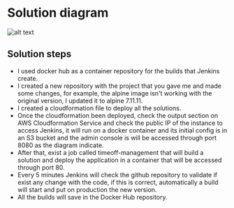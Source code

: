 
# Solution diagram
![alt text](https://aws-jccastro-bucket.s3.amazonaws.com/Solution_Diagram+(1).jpg)

## Solution steps

- I used docker hub as a container repository for the builds that Jenkins create.
- I created a new repository with the project that you gave me and made some changes, for example, the alpine image isn't working with the original version, I updated it to alpine 7.11.11.
- I created a cloudformation file to deploy all the solutions.
- Once the cloudformation been deployed, check the output section on AWS Cloudformation Service and check the public IP of the instance to access Jenkins, it will run on a docker container and its initial config is in an S3 bucket and the admin console is will be accessed through port 8080 as the diagram indicate.
- After that, exist a job called timeoff-management that will build a solution and deploy the application in a container that will be accessed through port 80.
- Every 5 minutes Jenkins will check the github repository to validate if exist any change with the code, if this is correct, automatically a build will start and put on production the new version.
- All the builds will save in the Docker Hub repository.